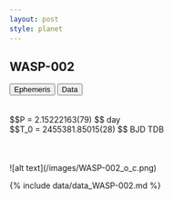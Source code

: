 ```yaml
---
layout: post
style: planet
---
```

<script src="../js/planets.js"></script>

## WASP-002

<!-- Tab links -->
<div class="tab">
<button class="tablinks" onclick="openCity(event, 'Ephemeris')">Ephemeris</button>
<button class="tablinks" onclick="openCity(event, 'Data')">Data</button>
</div>

<!-- Tab content -->
<div id="Ephemeris" class="tabcontent" markdown="1">
<br/><br/>
$$P = 2.15222163(79) $$ day <br/>
$$T_0 = 2455381.85015(28) $$ BJD TDB
<br/><br/>
<br/><br/>
![alt text](/images/WASP-002_o_c.png)
</div>


<div id="Data" class="tabcontent" markdown="1">

{% include data/data_WASP-002.md %}

</div>

<script src="../js/tabs.js"></script>


